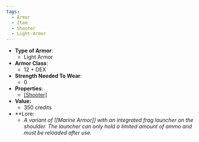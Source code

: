```yaml
---
tags:
  - Armor
  - Item
  - Shooter
  - Light-Armor
---
```

- __Type of Armor__:
	* Light Armor
- __Armor Class__:
	* 12 + DEX
- __Strength Needed To Wear__:
	* 0
- __Properties__:
	* [[Shooter]](Grenade)
- **Value:**
	- 350 credits
- **Lore:
	- *A variant of [[Marine Armor]] with an integrated frag launcher on the shoulder. The launcher can only hold a limited amount of ammo and must be reloaded after use.*


